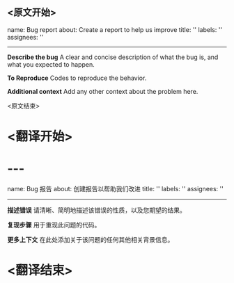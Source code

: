 
<原文开始>
---
name: Bug report
about: Create a report to help us improve
title: ''
labels: ''
assignees: ''

---

**Describe the bug**
A clear and concise description of what the bug is, and what you expected to happen.

**To Reproduce**
Codes to reproduce the behavior.

**Additional context**
Add any other context about the problem here.

<原文结束>

# <翻译开始>
# ---
name: Bug 报告
about: 创建报告以帮助我们改进
title: ''
labels: ''
assignees: ''

---

**描述错误**
请清晰、简明地描述该错误的性质，以及您期望的结果。

**复现步骤**
用于重现此问题的代码。

**更多上下文**
在此处添加关于该问题的任何其他相关背景信息。

# <翻译结束>


